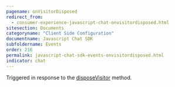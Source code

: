 ```yaml
---
pagename: onVisitorDisposed
redirect_from:
  - consumer-experience-javascript-chat-onvisitordisposed.html
sitesection: Documents
categoryname: "Client Side Configuration"
documentname: Javascript Chat SDK
subfoldername: Events
order: 216
permalink: javascript-chat-sdk-events-onvisitordisposed.html
indicator: chat
---
```


Triggered in response to the [disposeVisitor](consumer-experience-javascript-chat-disposevisitor.html) method.
